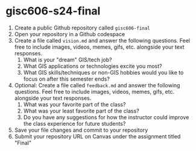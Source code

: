 # gisc606-s24-final
1. Create a public Github repository called `gisc606-final`
1. Open your repository in a Github codespace
2. Create a file called `vision.md` and answer the following questions. Feel free to include images, videos, memes, gifs, etc. alongside your text responses.
    1. What is your "dream" GIS/tech job?
    1. What GIS applications or technologies excite you most?
    1. What GIS skills/techniques or non-GIS hobbies would you like to focus on after this semester ends?
1. Optional: Create a file called `feedback.md` and answer the following questions. Feel free to include images, videos, memes, gifs, etc. alongside your text responses.
    1. What was your favorite part of the class?
    1. What was your least favorite part of the class?
    1. Do you have any suggestions for how the instructor could improve the class experience for future students?
1. Save your file changes and commit to your repository
1. Submit your repository URL on Canvas under the assignment titled "Final"